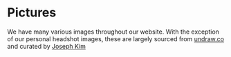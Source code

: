 # Pictures

We have many various images throughout our website. With the exception of our personal headshot images, these are largely sourced from [undraw.co](https://undraw.co) and curated by [Joseph Kim](https://www.josephkim.design/)
